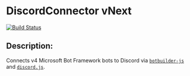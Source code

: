 # DiscordConnector vNext

[![Build Status](https://stevengum.visualstudio.com/DiscordConnector/_apis/build/status/stevengum.DiscordConnector?branchName=vNext)](https://stevengum.visualstudio.com/DiscordConnector/_build/latest?definitionId=2&branchName=vNext)

## Description:

Connects v4 Microsoft Bot Framework bots to Discord via [`botbuilder-js`](https://github.com/microsoft/botbuilder-js) and [`discord.js`](https://github.com/discordjs/discord.js).
